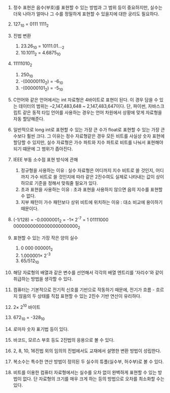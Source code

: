 1. 정수 표현은 음수(부호)를 표현할 수 있는 방법과 그 범위 등이 중요하지만, 실수는 더욱 나아가 얼마나 그 수를 정밀하게 표현할 수 있을지에 대한 궁리도 필요하다.


2. 127<sub>10</sub> = 0111 1111<sub>2</sub>


3. 진법 변환
	1. 23.26<sub>10</sub> = 10111.01...<sub>2</sub>
	2. 10.1011<sub>2</sub> = 4.6875<sub>10</sub>


4. 11111010<sub>2</sub>
	1. 250<sub>10</sub>
	2. -(00000110<sub>2</sub>) = -6<sub>10</sub>
	3. -(00000101<sub>2</sub>) = -5<sub>10</sub>


5. C언어와 같은 언어에서는 int 자료형은 4바이트로 표현이 된다. 이 경우 담을 수 있는 데이터의 범위는 –2,147,483,648 ~ 2,147,483,647이다. 단, 파이썬, 자바스크립트 같은 동적 타입 언어를 사용하는 경우는 언어 차원에서 상황에 맞게 자료형을 자동 할당해준다.


6. 일반적으로 long int로 표현할 수 있는 가장 큰 수가 float로 표현할 수 있는 가장 큰 수보다 훨씬 크다. 그 이유는 정수 자료형같은 경우 모든 비트를 사실상 숫자 표현에 할당할 수 있지만, 실수 자료형은 가수 파트와 지수 파트로 비트를 나눠서 표현해야 되기 떄문에 그 범위가 좁아진다.


7. IEEE 부동 소수점 표현 방식에 관해
	1. 정규형을 사용하는 이유 : 실수 자료형은 어디까지 지수 비트로 쓸 것인지, 어디까지 가수 비트로 쓸 것인지에 따라 같은 2진수여도 실제로 나타내는 값이 상이하므로 기준을 정해서 맞춰줄 필요가 있다.
	2. 초과 표현을 사용하는 이유 : 초과 표현을 사용하지 않으면 음의 지수를 표현할 수 없다.
	3. 지부 패턴이 가수 패턴보다 상위 비트에 위치하는 이유 : 대소 비교에 용이하기 때문이다.


8. (-1/128) = -0.0000001<sub>2</sub> = -1$\times$ 2<sup>-7</sup> = 1 01111000 00000000000000000000000<sub>2</sub>


9. 표현할 수 있는 가장 작은 양의 실수
	1. 0 000 000001<sub>2</sub>
	2. 1.000001$\times$ 2<sup>-3</sup>
	3. 65/512<sub>10</sub>


10. 해당 자료형의 배열과 같은 변수를 선언해서 각각의 배열 엔트리를 '자리수'와 같이 취급하는 방법을 생각할 수 있다.


11. 컴퓨터는 기본적으로 전기적 신호를 기반으로 작동하기 때문에, 전기가 흐름 - 흐르지 않음의 두 상태를 직접 표현할 수 있는 2진수 기반 연산이 유리하다.


12. 2$\times$ 2<sup>10</sup> 바이트


13. 672<sub>10</sub> = -328<sub>10</sub>


14. 로마자 숫자 표기법 등이 있다.


15. 바코드, 모르스 부호 등도 2진법의 응용으로 볼 수 있다.


16. 2, 8, 10, 16진법 외의 임의의 진법에서도 교재에서 설명한 변환 방법이 성립한다.


17. 복소수는 특수한 연산 방법이 정의된 두 실수의 튜플(실수부, 허수부)로 볼 수 있다. 


18. 비트를 이용한 컴퓨터 자료형에서는 실수를 오차 없이 완벽하게 표현할 수 있는 방법이 없다. 단 자료형의 크기를 매우 크게 하는 등의 방법으로 오차를 최소화할 수는 있다.